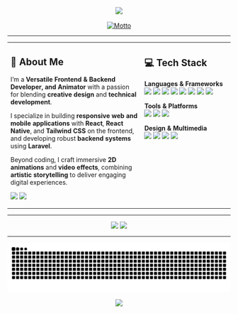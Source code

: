 <!-- HEADER -->
<p align="center">
  <img src="https://capsule-render.vercel.app/api?type=waving&color=0:0d0d0d,50:3b0a0a,100:5e0f0f&height=200&section=header&text=༺%20Lovely_Pintes%20༻&fontSize=48&fontColor=ffffff&animation=fadeIn&fontAlignY=40&desc=In%20Darkness%2C%20I%20Create&descAlignY=60&descAlign=50" />
</p>

<!-- MOTTO -->
<p align="center">
  <a href="https://github.com/kawarimidoll/typograssy">
    <img src="https://typograssy.deno.dev/api?text=Effort%20never%20betrays%20you.&l0=000000&l1=5e0f0f&l2=8a2d3b&l3=4a0e23&l4=ffffff&bg=000000&speed=180" alt="Motto">
  </a>
</p>

---

<table>
<tr>
<td width="60%" valign="top"  >

## 🖤 About Me  

I’m a **Versatile Frontend & Backend Developer, and Animator** with a passion for blending **creative design** and **technical development**.  

I specialize in building **responsive web and mobile applications** with **React**, **React Native**, and **Tailwind CSS** on the frontend, and developing robust **backend systems** using **Laravel**.  

Beyond coding, I craft immersive **2D animations** and **video effects**, combining **artistic storytelling** to deliver engaging digital experiences.  

<p align="left">
  <a href="#"><img src="https://img.shields.io/badge/LinkedIn-4a0e23?style=for-the-badge&logo=linkedin&logoColor=white"></a>
  <a href="#"><img src="https://img.shields.io/badge/Facebook-3b0a0a?style=for-the-badge&logo=facebook&logoColor=white"></a>
</p>
</td>
<td width="40%" valign="top">

## 💻 Tech Stack  

**Languages & Frameworks**  
<img src="https://cdn.jsdelivr.net/gh/devicons/devicon/icons/csharp/csharp-original.svg" height="35"/> 
<img src="https://cdn.jsdelivr.net/gh/devicons/devicon/icons/cplusplus/cplusplus-original.svg" height="35"/> 
<img src="https://cdn.jsdelivr.net/gh/devicons/devicon/icons/javascript/javascript-original.svg" height="35"/> 
<img src="https://cdn.jsdelivr.net/gh/devicons/devicon/icons/typescript/typescript-original.svg" height="35"/> 
<img src="https://cdn.jsdelivr.net/gh/devicons/devicon/icons/python/python-original.svg" height="35"/> 
<img src="https://cdn.jsdelivr.net/gh/devicons/devicon/icons/laravel/laravel-original.svg" height="35"/> 
<img src="https://cdn.jsdelivr.net/gh/devicons/devicon/icons/react/react-original.svg" height="35"/> 
<img src="https://cdn.jsdelivr.net/gh/devicons/devicon/icons/nextjs/nextjs-original.svg" height="35"/>  

**Tools & Platforms**  
<img src="https://cdn.jsdelivr.net/gh/devicons/devicon/icons/github/github-original.svg" height="35"/> 
<img src="https://cdn.jsdelivr.net/gh/devicons/devicon/icons/mysql/mysql-original.svg" height="35"/> 
<img src="https://cdn.jsdelivr.net/gh/devicons/devicon/icons/vscode/vscode-original.svg" height="35"/>  

**Design & Multimedia**  
<img src="https://cdn.jsdelivr.net/gh/devicons/devicon/icons/figma/figma-original.svg" height="35"/> 
<img src="https://cdn.jsdelivr.net/gh/devicons/devicon/icons/aftereffects/aftereffects-original.svg" height="35"/> 
<img src="https://cdn.jsdelivr.net/gh/devicons/devicon/icons/blender/blender-original.svg" height="35"/> 
<img src="https://cdn.jsdelivr.net/gh/devicons/devicon/icons/gimp/gimp-original.svg" height="35"/>  

</td>
</tr>
</table>

---

<div align="center">
  <img src="https://github-readme-stats.vercel.app/api?username=Lvly-00&show_icons=true&theme=radical&hide_border=true&bg_color=000000&title_color=8a2d3b&icon_color=5e0f0f&text_color=ffffff" height="160"/>
  <img src="https://github-readme-stats.vercel.app/api/top-langs?username=Lvly-00&layout=compact&theme=radical&hide_border=true&bg_color=000000&title_color=8a2d3b&text_color=ffffff" height="160"/>
</div>


---

<!--  ## 📈 Activity Graph
<p align="center">
  <img src="https://github-readme-activity-graph.vercel.app/graph?username=Lvly-00&theme=redical&bg_color=000000&color=8a2d3b&line=5e0f0f&point=fbdb93&hide_border=true" />
</p>
-->


<p align="center">
  <img src="https://raw.githubusercontent.com/Lvly-00/Lvly-00/output/snake.svg" />
</p>

<!-- FOOTER -->
<p align="center">
  <img src="https://capsule-render.vercel.app/api?type=waving&color=0:5e0f0f,100:0d0d0d&height=100&section=footer" />
</p>
